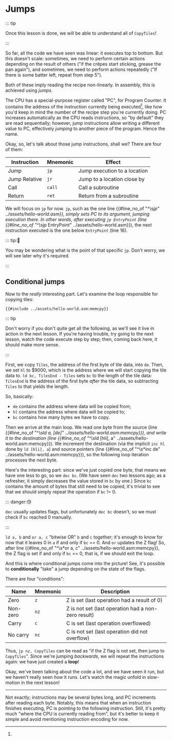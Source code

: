 # Jumps

::: tip

Once this lesson is done, we will be able to understand all of `CopyTiles`!

:::

So far, all the code we have seen was linear: it executes top to bottom.
But this doesn't scale: sometimes, we need to perform certain actions depending on the result of others ("if the crêpes start sticking, grease the pan again"), and sometimes, we need to perform actions repeatedly ("If there is some batter left, repeat from step 5").

Both of these imply reading the recipe non-linearly.
In assembly, this is achieved using *jumps*.

The CPU has a special-purpose register called "PC", for Program Counter.
It contains the address of the instruction currently being executed[^pc_updates], like how you'd keep in mind the number of the recipe step you're currently doing.
PC increases automatically as the CPU reads instructions, so "by default" they are read sequentially; however, jump instructions allow writing a different value to PC, effectively *jumping* to another piece of the program.
Hence the name.

Okay, so, let's talk about those jump instructions, shall we?
There are four of them:

Instruction   | Mnemonic | Effect
--------------|----------|---------------------------------------------
Jump          | `jp`     | Jump execution to a location
Jump Relative | `jr`     | Jump to a location close by
Call          | `call`   | Call a subroutine
Return        | `ret`    | Return from a subroutine

We will focus on `jp` for now.
`jp`, such as the one line {{#line_no_of "^\s*jp" ../assets/hello-world.asm}}, simply sets PC to its argument, jumping execution there.
In other words, after executing `jp EntryPoint` (line {{#line_no_of "^\s*jp EntryPoint" ../assets/hello-world.asm}}), the next instruction executed is the one below `EntryPoint` (line <!-- should be {{#line_no_of "^\s*EntryPoint:" ../assets/hello-world.asm}} + 1 --> 16).

::: tip:🤔

You may be wondering what is the point of that specific `jp`.
Don't worry, we will see later why it's required.

:::

## Conditional jumps

Now to the *really* interesting part.
Let's examine the loop responsible for copying tiles:

```rgbasm,linenos,start={{#line_no_of "" ../assets/hello-world.asm:memcpy}}
{{#include ../assets/hello-world.asm:memcpy}}
```

::: tip

Don't worry if you don't quite get all the following, as we'll see it live in action in the next lesson.
If you're having trouble, try going to the next lesson, watch the code execute step by step; then, coming back here, it should make more sense.

:::

First, we copy `Tiles`, the address of the first byte of tile data, into `de`.
Then, we set `hl` to $9000, which is the address where we will start copying the tile data to.
`ld bc, TilesEnd - Tiles` sets `bc` to the length of the tile data: `TilesEnd` is the address of the first byte *after* the tile data, so subtracting `Tiles` to that yields the length.

So, basically:

- `de` contains the address where data will be copied from;
- `hl` contains the address where data will be copied to;
- `bc` contains how many bytes we have to copy.

Then we arrive at the main loop.
We read one byte from the source (line {{#line_no_of "^\s*ld a, \[de\]" ../assets/hello-world.asm:memcpy}}), and write it to the destination (line {{#line_no_of "^\s*ld \[hli\], a" ../assets/hello-world.asm:memcpy}}).
We increment the destination (via the implicit `inc hl` done by `ld [hli], a`) and source pointers (line {{#line_no_of "^\s*inc de" ../assets/hello-world.asm:memcpy}}), so the following loop iteration processes the next byte.

Here's the interesting part: since we've just copied one byte, that means we have one less to go, so we `dec bc`.
(We have seen `dec` two lessons ago; as a refresher, it simply decreases the value stored in `bc` by one.)
Since `bc` contains the amount of bytes that still need to be copied, it's trivial to see that we should simply repeat the operation if `bc` != 0.

::: danger:😓

`dec` usually updates flags, but unfortunately `dec bc` doesn't, so we must check if `bc` reached 0 manually.

:::

`ld a, b` and `or a, c` "bitwise OR" `b` and `c` together; it's enough to know for now that it leaves 0 in `a` if and only if `bc` == 0.
And `or` updates the Z flag!
So, after line {{#line_no_of "^\s*or a, c" ../assets/hello-world.asm:memcpy}}, the Z flag is set if and only if `bc` == 0, that is, if we should exit the loop.

And this is where conditional jumps come into the picture!
See, it's possible to **conditionally** "take" a jump depending on the state of the flags.

There are four "conditions":

Name     | Mnemonic | Description
---------|----------|----------------------------------------------------
Zero     | `z`      | Z is set (last operation had a result of 0)
Non-zero | `nz`     | Z is not set (last operation had a non-zero result)
Carry    | `c`      | C is set (last operation overflowed)
No carry | `nc`     | C is not set (last operation did not overflow)

Thus, `jp nz, CopyTiles` can be read as "if the Z flag is not set, then jump to `CopyTiles`".
Since we're jumping *backwards*, we will repeat the instructions again: we have just created a **loop**!

Okay, we've been talking about the code a lot, and we have seen it run, but we haven't really seen *how* it runs.
Let's watch the magic unfold in slow-motion in the next lesson!

---

[^pc_updates]:
Not exactly; instructions may be several bytes long, and PC increments after reading each byte.
Notably, this means that when an instruction finishes executing, PC is pointing to the following instruction.
Still, it's pretty much "where the CPU is currently reading from", but it's better to keep it simple and avoid mentioning instruction encoding for now.
